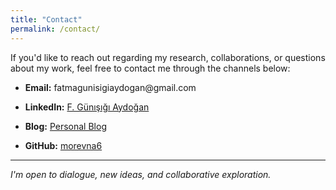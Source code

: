 ```yaml
---
title: "Contact"
permalink: /contact/
---
```


<p>If you'd like to reach out regarding my research, collaborations, or questions about my work, feel free to contact me through the channels below:</p>

<ul>
  <li><strong>Email:</strong> fatmagunisigiaydogan@gmail.com</li>
  <p></p>
  <li><strong>LinkedIn:</strong> <a href="https://www.linkedin.com/in/gunisigiaydogan/" target="_blank">F. Günışığı Aydoğan</a></li>
  <p></p>
  <li><strong>Blog:</strong> <a href="https://birtakimmonologlar.wordpress.com/" target="_blank">Personal Blog</a></li>
  <p></p>
  <li><strong>GitHub:</strong> <a href="https://github.com/morevna6" target="_blank">morevna6</a></li>
</ul>
<p></p>
<hr>
<p><em>I'm open to dialogue, new ideas, and collaborative exploration.</em></p>
